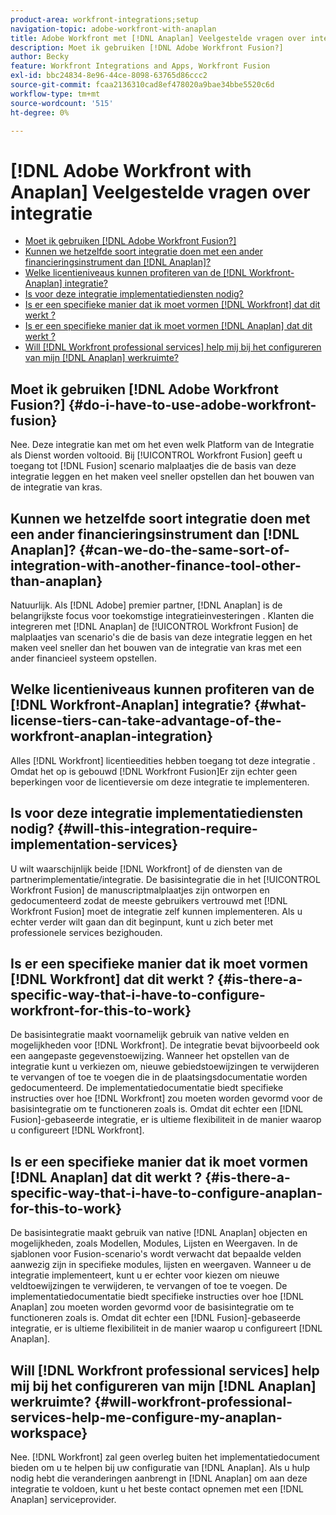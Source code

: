 ```yaml
---
product-area: workfront-integrations;setup
navigation-topic: adobe-workfront-with-anaplan
title: Adobe Workfront met [!DNL Anaplan] Veelgestelde vragen over integratie
description: Moet ik gebruiken [!DNL Adobe Workfront Fusion?]
author: Becky
feature: Workfront Integrations and Apps, Workfront Fusion
exl-id: bbc24834-8e96-44ce-8098-63765d86ccc2
source-git-commit: fcaa2136310cad8ef478020a9bae34bbe5520c6d
workflow-type: tm+mt
source-wordcount: '515'
ht-degree: 0%

---
```


# [!DNL Adobe Workfront with Anaplan] Veelgestelde vragen over integratie

* [Moet ik gebruiken [!DNL Adobe Workfront Fusion?]](#do-i-have-to-use-adobe-workfront-fusion)
* [Kunnen we hetzelfde soort integratie doen met een ander financieringsinstrument dan [!DNL Anaplan]?](#can-we-do-the-same-sort-of-integration-with-another-finance-tool-other-than-anaplan)
* [Welke licentieniveaus kunnen profiteren van de [!DNL Workfront-Anaplan] integratie?](#what-license-tiers-can-take-advantage-of-the-workfront-anaplan-integration)
* [Is voor deze integratie implementatiediensten nodig?](#will-this-integration-require-implementation-services)
* [Is er een specifieke manier dat ik moet vormen [!DNL Workfront] dat dit werkt ?](#is-there-a-specific-way-that-i-have-to-configure-workfront-for-this-to-work)
* [Is er een specifieke manier dat ik moet vormen [!DNL Anaplan] dat dit werkt ?](#is-there-a-specific-way-that-i-have-to-configure-anaplan-for-this-to-work)
* [Will [!DNL Workfront professional services] help mij bij het configureren van mijn [!DNL Anaplan] werkruimte?](#will-workfront-professional-services-help-me-configure-my-anaplan-workspace)

## Moet ik gebruiken [!DNL Adobe Workfront Fusion?] {#do-i-have-to-use-adobe-workfront-fusion}

Nee. Deze integratie kan met om het even welk Platform van de Integratie als Dienst worden voltooid. Bij [!UICONTROL Workfront Fusion] geeft u toegang tot [!DNL Fusion] scenario malplaatjes die de basis van deze integratie leggen en het maken veel sneller opstellen dan het bouwen van de integratie van kras.

## Kunnen we hetzelfde soort integratie doen met een ander financieringsinstrument dan [!DNL Anaplan]? {#can-we-do-the-same-sort-of-integration-with-another-finance-tool-other-than-anaplan}

Natuurlijk. Als [!DNL Adobe] premier partner, [!DNL Anaplan] is de belangrijkste focus voor toekomstige integratieinvesteringen . Klanten die integreren met [!DNL Anaplan] de [!UICONTROL Workfront Fusion] de malplaatjes van scenario&#39;s die de basis van deze integratie leggen en het maken veel sneller dan het bouwen van de integratie van kras met een ander financieel systeem opstellen.

## Welke licentieniveaus kunnen profiteren van de [!DNL Workfront-Anaplan] integratie? {#what-license-tiers-can-take-advantage-of-the-workfront-anaplan-integration}

Alles [!DNL Workfront] licentieedities hebben toegang tot deze integratie . Omdat het op is gebouwd [!DNL Workfront Fusion]Er zijn echter geen beperkingen voor de licentieversie om deze integratie te implementeren.

## Is voor deze integratie implementatiediensten nodig? {#will-this-integration-require-implementation-services}

U wilt waarschijnlijk beide [!DNL Workfront] of de diensten van de partnerimplementatie/integratie. De basisintegratie die in het [!UICONTROL Workfront Fusion] de manuscriptmalplaatjes zijn ontworpen en gedocumenteerd zodat de meeste gebruikers vertrouwd met [!DNL Workfront Fusion] moet de integratie zelf kunnen implementeren. Als u echter verder wilt gaan dan dit beginpunt, kunt u zich beter met professionele services bezighouden.

## Is er een specifieke manier dat ik moet vormen [!DNL Workfront] dat dit werkt ? {#is-there-a-specific-way-that-i-have-to-configure-workfront-for-this-to-work}

De basisintegratie maakt voornamelijk gebruik van native velden en mogelijkheden voor [!DNL Workfront]. De integratie bevat bijvoorbeeld ook een aangepaste gegevenstoewijzing. Wanneer het opstellen van de integratie kunt u verkiezen om, nieuwe gebiedstoewijzingen te verwijderen te vervangen of toe te voegen die in de plaatsingsdocumentatie worden gedocumenteerd. De implementatiedocumentatie biedt specifieke instructies over hoe [!DNL Workfront] zou moeten worden gevormd voor de basisintegratie om te functioneren zoals is. Omdat dit echter een [!DNL Fusion]-gebaseerde integratie, er is ultieme flexibiliteit in de manier waarop u configureert [!DNL Workfront].

## Is er een specifieke manier dat ik moet vormen [!DNL Anaplan] dat dit werkt ? {#is-there-a-specific-way-that-i-have-to-configure-anaplan-for-this-to-work}

De basisintegratie maakt gebruik van native [!DNL Anaplan] objecten en mogelijkheden, zoals Modellen, Modules, Lijsten en Weergaven. In de sjablonen voor Fusion-scenario&#39;s wordt verwacht dat bepaalde velden aanwezig zijn in specifieke modules, lijsten en weergaven. Wanneer u de integratie implementeert, kunt u er echter voor kiezen om nieuwe veldtoewijzingen te verwijderen, te vervangen of toe te voegen. De implementatiedocumentatie biedt specifieke instructies over hoe [!DNL Anaplan] zou moeten worden gevormd voor de basisintegratie om te functioneren zoals is. Omdat dit echter een [!DNL Fusion]-gebaseerde integratie, er is ultieme flexibiliteit in de manier waarop u configureert [!DNL Anaplan].

## Will [!DNL Workfront professional services] help mij bij het configureren van mijn [!DNL Anaplan] werkruimte? {#will-workfront-professional-services-help-me-configure-my-anaplan-workspace}

Nee. [!DNL Workfront] zal geen overleg buiten het implementatiedocument bieden om u te helpen bij uw configuratie van [!DNL Anaplan]. Als u hulp nodig hebt die veranderingen aanbrengt in [!DNL Anaplan] om aan deze integratie te voldoen, kunt u het beste contact opnemen met een [!DNL Anaplan] serviceprovider.
